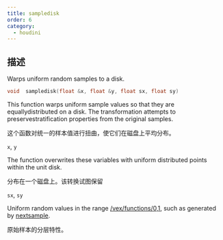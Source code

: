 ```yaml
---
title: sampledisk
order: 6
category:
  - houdini
---
```

    
## 描述

Warps uniform random samples to a disk.

```c
void  sampledisk(float &x, float &y, float sx, float sy)
```

This function warps uniform sample values so that they are equallydistributed
on a disk. The transformation attempts to preservestratification properties
from the original samples.

这个函数对统一的样本值进行扭曲，使它们在磁盘上平均分布。

`x`, `y`

The function overwrites these variables with uniform distributed points within
the unit disk.

分布在一个磁盘上。该转换试图保留

`sx`, `sy`

Uniform random values in the range [/vex/functions/0,1](0,1.html), such as
generated by [nextsample](nextsample.html).

原始样本的分层特性。
